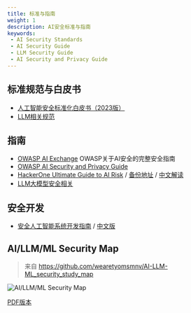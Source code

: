 ```yaml
---
title: 标准与指南
weight: 1
description: AI安全标准与指南
keywords:
 - AI Security Standards
 - AI Security Guide
 - LLM Security Guide
 - AI Security and Privacy Guide
---
```


## 标准规范与白皮书
- [人工智能安全标准化白皮书（2023版）](https://www.tc260.org.cn/upload/2023-05-31/1685501487351066337.pdf)
- [LLM相关规范](/security_research/ai_security/standards_and_guide/)

## 指南
- [OWASP AI Exchange](https://owaspai.org/) OWASP关于AI安全的完整安全指南
- [OWASP AI Security and Privacy Guide](https://owasp.org/www-project-ai-security-and-privacy-guide/)
- [HackerOne Ultimate Guide to AI Risk](https://www.hackerone.com/resources/e-book/the-ultimate-guide-to-managing-ethical-and-security-risks-in-ai)  / [备份地址](https://sec.cafe/handbook/pdf/the-ultimate-guide-to-managing-ethical-and-security-risks-in-ai.pdf)  / [中文解读](https://www.freebuf.com/articles/paper/400036.html)
- [LLM大模型安全相关](/security_research/ai_security/llm_security/)

## 安全开发
- [安全人工智能系统开发指南](https://www.ncsc.gov.uk/collection/guidelines-secure-ai-system-development/guidelines/secure-design) / [中文版](https://github.com/mo-xiaoxi/GPTSecurity/blob/main/docs/.gitbook/assets/%E5%AE%89%E5%85%A8%E4%BA%BA%E5%B7%A5%E6%99%BA%E8%83%BD%E7%B3%BB%E7%BB%9F%E5%BC%80%E5%8F%91%E6%8C%87%E5%8D%97%E8%AF%91%E6%96%87.docx)


## AI/LLM/ML Security Map
> 来自 https://github.com/wearetyomsmnv/AI-LLM-ML_security_study_map

![](/images/map.png "AI/LLM/ML Security Map")

[PDF版本](https://sec.cafe/handbook/pdf/map_ml_study.pdf)




